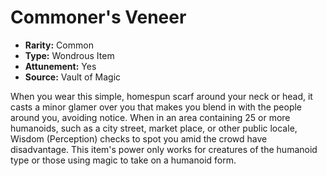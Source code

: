 # Commoner's Veneer

- **Rarity:** Common
- **Type:** Wondrous Item
- **Attunement:** Yes
- **Source:** Vault of Magic

When you wear this simple, homespun scarf around your neck or head, it casts a minor glamer over you that makes you blend in with the people around you, avoiding notice. When in an area containing 25 or more humanoids, such as a city street, market place, or other public locale, Wisdom (Perception) checks to spot you amid the crowd have disadvantage. This item's power only works for creatures of the humanoid type or those using magic to take on a humanoid form.
